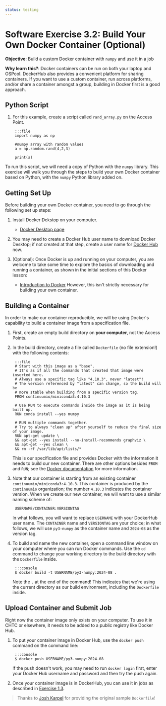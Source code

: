 ```yaml
---
status: testing
---
```


<style type="text/css"> pre em { font-style: normal; background-color: yellow; } pre strong { font-style: normal; font-weight: bold; color: #008; } </style>

Software Exercise 3.2: Build Your Own Docker Container (Optional)
====================================

**Objective**: Build a custom Docker container with `numpy` and use it in a job

**Why learn this?**: Docker containers can be run on both your laptop and OSPool. DockerHub
also provides a convenient platform for sharing containers. If you want to use a custom 
container, run across platforms, and/or share a container amongst a group, building in 
Docker first is a good approach. 

Python Script
-------------------

1. For this example, create a script called `rand_array.py` on the Access Point. 

		:::file
		import numpy as np

		#numpy array with random values
		a = np.random.rand(4,2,3)

		print(a)

To run this script, we will need a copy of Python with the `numpy` library. 
This exercise will walk you through the steps to build your own Docker container 
based on Python, with the `numpy` Python library added on. 

Getting Set Up
--------------

Before building your own Docker container, you need to go through the following 
set up steps: 

1. Install Docker Dekstop on your computer. 
	* [Docker Desktop page](https://www.docker.com/products/docker-desktop)

2. You may need to create a Docker Hub user name to download Docker Desktop; if not 
created at that step, create a user name for [Docker Hub](https://hub.docker.com/) now.

3. (Optional): Once Docker is up and running on your computer, you are welcome to take 
some time to explore the basics of downloading and running a container, as shown in 
the initial sections of this Docker lesson:
	* [Introduction to Docker](https://carpentries-incubator.github.io/docker-introduction/)
	However, this isn't strictly necessary for building your own container. 

Building a Container
--------------------

In order to make our container reproducible, we will be using Docker's capability 
to build a container image from a specification file.  

1. First, create an empty build directory on **your computer**, not the Access Points. 

1. In the build directory, create a file called `Dockerfile` (no file extension!) with 
the following contents: 

		:::file
		# Start with this image as a "base".
		# It's as if all the commands that created that image were inserted here.
		# Always use a specific tag like "4.10.3", never "latest"!
		# The version referenced by "latest" can change, so the build will be 
		# more stable when building from a specific version tag. 
		FROM continuumio/miniconda3:4.10.3

		# Use RUN to execute commands inside the image as it is being built up.
		RUN conda install --yes numpy

		# RUN multiple commands together.
		# Try to always "clean up" after yourself to reduce the final size of your image.
		RUN apt-get update \
 		&& apt-get --yes install --no-install-recommends graphviz \
 		&& apt-get --yes clean \
 		&& rm -rf /var/lib/apt/lists/*

	This is our specification file and provides Docker with the information it needs 
	to build our new container. There are other options besides `FROM` and `RUN`; see 
	the [Docker documentation](https://docs.docker.com/engine/reference/builder/) for more information. 

1. Note that our container is starting from an existing container 
`continuumio/miniconda3:4.10.3`. This container is produced by the `continuumio` 
organization; the number `4.10.3` indicates the container version. When we create our 
new container, we will want to use a similar naming scheme of: 

		USERNAME/CONTAINER:VERSIONTAG

	In what follows, you will want to replace `USERNAME` with your DockerHub user name. 
	The `CONTAINER` name and `VERSIONTAG` are your choice; in what follows, we will 
	use `py3-numpy` as the container name and `2024-08` as the version tag. 

1. To build and name the new container, open a command line window on your computer 
where you can run Docker commands. Use the `cd` command to change your working directory 
to the build directory with the `Dockerfile` inside. 

		:::console
		$ docker build -t USERNAME/py3-numpy:2024-08 .
		
	Note the `.` at the end of the command! This indicates that we're using the current 
	directory as our build environment, including the `Dockerfile` inside. 

Upload Container and Submit Job
-------------------------------

Right now the container image only exists on your computer. To use it in CHTC or 
elsewhere, it needs to be added to a public registry like Docker Hub. 

1. To put your container image in Docker Hub, use the `docker push` command on the 
command line:

		:::console
		$ docker push USERNAME/py3-numpy:2024-08

	If the push doesn't work, you may need to run `docker login` first, enter your 
	Docker Hub username and password and then try the push again. 

1. Once your container image is in DockerHub, you can use it in jobs as described 
in [Exercise 1.3](part1-ex3-docker-jobs.md). 

> Thanks to [Josh Karpel](https://github.com/JoshKarpel/osg-school-example-dockerfile) for 
providing the original sample `Dockerfile`!

